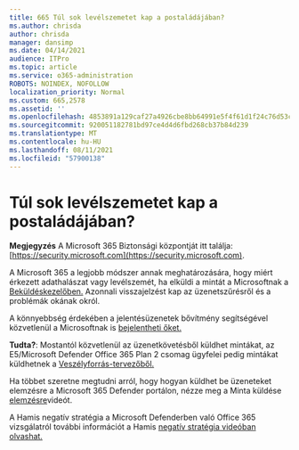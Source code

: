 ```yaml
---
title: 665 Túl sok levélszemetet kap a postaládájában?
ms.author: chrisda
author: chrisda
manager: dansimp
ms.date: 04/14/2021
audience: ITPro
ms.topic: article
ms.service: o365-administration
ROBOTS: NOINDEX, NOFOLLOW
localization_priority: Normal
ms.custom: 665,2578
ms.assetid: ''
ms.openlocfilehash: 4853891a129caf27a4926cbe8bb64991e5f4f61d1f24c76d53c6d61baa598ea9
ms.sourcegitcommit: 920051182781bd97ce4d4d6fbd268cb37b84d239
ms.translationtype: MT
ms.contentlocale: hu-HU
ms.lasthandoff: 08/11/2021
ms.locfileid: "57900138"
---
```

# <a name="are-you-receiving-too-much-phish-or-spam-in-your-mailbox"></a>Túl sok levélszemetet kap a postaládájában?

**Megjegyzés** A Microsoft 365 Biztonsági központját itt találja: [https://security.microsoft.com](https://security.microsoft.com).

A Microsoft 365 a legjobb módszer annak meghatározására, hogy miért érkezett adathalászat vagy levélszemét, ha elküldi a mintát a Microsoftnak a [Beküldéskezelőben.](https://security.microsoft.com/reportsubmission) Azonnali visszajelzést kap az üzenetszűrésről és a problémák okának okról.

A könnyebbség érdekében a jelentésüzenetek bővítmény segítségével közvetlenül a Microsoftnak is [bejelentheti őket.](https://appsource.microsoft.com/product/office/WA104381180?src=office&tab=Overview)

**Tudta?**: Mostantól közvetlenül az üzenetkövetésből küldhet mintákat, az E5/Microsoft Defender Office 365 Plan 2 csomag ügyfelei pedig mintákat küldhetnek a [Veszélyforrás-tervezőből.](https://docs.microsoft.com/microsoft-365/security/office-365-security/threat-explorer) [](https://security.microsoft.com/messagetrace)

Ha többet szeretne megtudni arról, hogy hogyan küldhet be üzeneteket elemzésre a Microsoft 365 Defender portálon, nézze meg a Minta küldése [elemzésre](https://go.microsoft.com/fwlink/?linkid=2166435)videót.

A Hamis negatív stratégia a Microsoft Defenderben való Office 365 vizsgálatról további információt a Hamis [negatív stratégia videóban olvashat.](https://go.microsoft.com/fwlink/?linkid=2166434)
